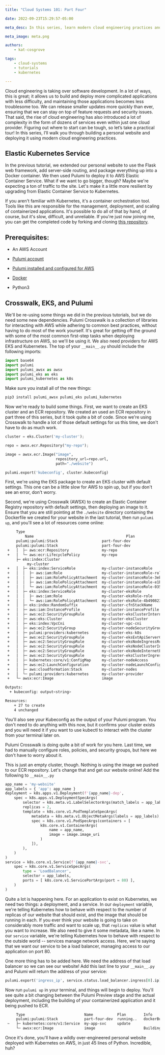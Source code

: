 ```yaml
---
title: "Cloud Systems 101: Part Four"

date: 2022-09-23T15:29:57-05:00

meta_desc: In this series, learn modern cloud engineering practices and tooling, continuing with deploying our containerized website to Amazon's Elastic Kuberetes Service!

meta_image: meta.png

authors:
    - kat-cosgrove

tags:
    - cloud-systems
    - tutorials
    - kubernetes

---
```


Cloud engineering is taking over software development. In a lot of ways, this is great; it allows us to build and deploy more complicated applications with less difficulty, and maintaining those applications becomes less troublesome too. We can release smaller updates more quickly than ever, ensuring that we can stay on top of feature requests and security issues. That said, the rise of cloud engineering has also introduced a lot of complexity in the form of dozens of services even within just one cloud provider. Figuring out where to start can be tough, so let’s take a practical tour! In this series, I’ll walk you through building a personal website and deploying it using modern cloud engineering practices.

<!--more-->

## Elastic Kubernetes Service

In the previous tutorial, we extended our personal website to use the Flask web framework, add server-side routing, and package everything up into a Docker container. We then used Pulumi to deploy it to AWS Elastic Container Service. What if we want to go bigger, though? Maybe we're expecting a ton of traffic to the site. Let's make it a little more resilient by upgrading from Elastic Container Service to Kubernetes.

If you aren't familiar with Kubernetes, it's a container orchestration tool. Tools like this are responsible for the management, deployment, and scaling of containerized applications. It's possible to do all of that by hand, of course, but it's slow, difficult, and unreliable. If you're just now joining me, you can get the completed code by forking and cloning [this repository](https://github.com/katcosgrove/cloud-systems-101).

## Prerequisites:

- An AWS Account

- [Pulumi account](https://app.pulumi.com)

- [Pulumi installed and configured for AWS](https://www.pulumi.com/docs/get-started/aws/begin/)

- [Docker](https://www.docker.com/products/docker-desktop)

- Python3

## Crosswalk, EKS, and Pulumi

We'll be re-using some things we did in the previous tutorials, but we do need some new dependencies. Pulumi Crosswalk is a collection of libraries for interacting with AWS while adhering to common best practices, without having to do most of the work yourself. It's great for getting off the ground with some of the most common first-step tasks when deploying infrastructure on AWS, so we'll be using it. We also need providers for AWS EKS and Kubernetes. The top of your `__main__.py` should include the following imports:

```python
import base64
import pulumi
import pulumi_awsx as awsx
import pulumi_eks as eks
import pulumi_kubernetes as k8s
```

Make sure you install all of the new things:

```bash
pip3 install pulumi_awsx pulumi_eks pulumi_kubernetes
```

Now we're ready to build some things. First, we want to create an EKS cluster and an ECR repository. We created an used an ECR repository in part three of this series, but it took quite a bit of code. Since we're using Crosswalk to handle a lot of those default settings for us this time, we don't have to do as much work.

```python
cluster = eks.Cluster('my-cluster');

repo = awsx.ecr.Repository("my-repo");

image = awsx.ecr.Image("image",
                       repository_url=repo.url,
                       path="./website")

pulumi.export('kubeconfig', cluster.kubeconfig)
```

First, we're using the EKS package to create an EKS cluster with default settings. This one can be a little slow for AWS to spin up, but if you don't see an error, don't worry.

Second, we're using Crosswalk (AWSX) to create an Elastic Container Registry repository with default settings, then deploying an image to it. Ensure that you are still pointing at the `./website` directory containing the Dockerfile we created for your website in the last tutorial, then run `pulumi up`, and you'll see a lot of resources come online:

```bash
     Type
         Name                                          Plan
     pulumi:pulumi:Stack                    part-four-dev                                 running...
     pulumi:pulumi:Stack                    part-four-dev                                 running
 +   │  ├─ aws:ecr:Repository               my-repo                                       create
 +   │  └─ aws:ecr:LifecyclePolicy          my-repo                                       create
     ├─ eks:index:Cluster
          my-cluster
 +   │  ├─ eks:index:ServiceRole            my-cluster-instanceRole                       create
 +   │  │  ├─ aws:iam:Role                  my-cluster-instanceRole-role                  create
 +   │  │  ├─ aws:iam:RolePolicyAttachment  my-cluster-instanceRole-3eb088f2              create
 +   │  │  ├─ aws:iam:RolePolicyAttachment  my-cluster-instanceRole-e1b295bd              create
 +   │  │  └─ aws:iam:RolePolicyAttachment  my-cluster-instanceRole-03516f97              create
 +   │  ├─ eks:index:ServiceRole            my-cluster-eksRole                            create
 +   │  │  ├─ aws:iam:Role                  my-cluster-eksRole-role                       create
 +   │  │  └─ aws:iam:RolePolicyAttachment  my-cluster-eksRole-4b490823                   create
 +   │  ├─ eks:index:RandomSuffix           my-cluster-cfnStackName                       create
 +   │  ├─ aws:iam:InstanceProfile          my-cluster-instanceProfile                    create
 +   │  ├─ aws:ec2:SecurityGroupRule        my-cluster-eksClusterInternetEgressRule       create
 +   │  ├─ aws:eks:Cluster                  my-cluster-eksCluster                         create
 +   │  ├─ eks:index:VpcCni                 my-cluster-vpc-cni                            create
 +   │  ├─ aws:ec2:SecurityGroup            my-cluster-nodeSecurityGroup                  create
 +   │  ├─ pulumi:providers:kubernetes      my-cluster-eks-k8s                            create
 +   │  ├─ aws:ec2:SecurityGroupRule        my-cluster-eksExtApiServerClusterIngressRule  create
 +   │  ├─ aws:ec2:SecurityGroupRule        my-cluster-eksNodeIngressRule                 create
 +   │  ├─ aws:ec2:SecurityGroupRule        my-cluster-eksNodeClusterIngressRule          create
 +   │  ├─ aws:ec2:SecurityGroupRule        my-cluster-eksNodeInternetEgressRule          create
 +   │  ├─ aws:ec2:SecurityGroupRule        my-cluster-eksClusterIngressRule              create
 +   │  ├─ kubernetes:core/v1:ConfigMap     my-cluster-nodeAccess                         create
 +   │  ├─ aws:ec2:LaunchConfiguration      my-cluster-nodeLaunchConfiguration            create
 +   │  ├─ aws:cloudformation:Stack         my-cluster-nodes                              create
 +   │  └─ pulumi:providers:kubernetes      my-cluster-provider                           create
 +   └─ awsx:ecr:Image                      image                                         create

Outputs:
  + kubeconfig: output<string>

Resources:
    + 27 to create
    4 unchanged
```

You'll also see your Kubeconfig as the output of your Pulumi program. You don't need to do anything with this now, but it confirms your cluster exists and you will need it if you want to use kubectl to interact with the cluster from your terminal later on.

Pulumi Crosswalk is doing quite a bit of work for you here. Last time, we had to manually configure roles, policies, and security groups, but here we don't have to worry about it.

This is just an empty cluster, though. Nothing is using the image we pushed to our ECR repository. Let's change that and get our website online! Add the following to `__main__.py`

```python
app_name = 'my-website'
app_labels = { 'app': app_name }
deployment = k8s.apps.v1.Deployment(f'{app_name}-dep',
    spec = k8s.apps.v1.DeploymentSpecArgs(
        selector = k8s.meta.v1.LabelSelectorArgs(match_labels = app_labels),
        replicas = 2,
        template = k8s.core.v1.PodTemplateSpecArgs(
            metadata = k8s.meta.v1.ObjectMetaArgs(labels = app_labels),
            spec = k8s.core.v1.PodSpecArgs(containers = [
                k8s.core.v1.ContainerArgs(
                    name = app_name,
                    image = image.image_uri
                )
            ]),
        ),
    )
)
service = k8s.core.v1.Service(f'{app_name}-svc',
    spec = k8s.core.v1.ServiceSpecArgs(
        type = 'LoadBalancer',
        selector = app_labels,
        ports = [ k8s.core.v1.ServicePortArgs(port = 80) ],
    )
)
```

Quite a lot is happening here. For an application to exist on Kubernetes, we need two things: a deployment, and a service. In our `deployment` variable, we're telling Kubernetes how to behave with respect to the number of replicas of our website that should exist, and the image that should be running in each. If you ever think your website is going to take on considerably more traffic and want to scale up, that `replicas` value is what you want to increase. We also need to give it some metadata, like a name. In our `service` variable, we're telling Kubernetes how to behave with respect to the outside world -- services manage network access. Here, we're saying that we want our service to be a load balancer, managing access to our application on port 80.

One more thing has to be added here. We need the address of that load balancer so we can see our website! Add this last line to your `__main__.py` and Pulumi will return the address of your service:

```python
pulumi.export('ingress_ip', service.status.load_balancer.ingress[0].ip)
```

Now run `pulumi up` in your terminal, and things will begin to deploy. You'll see quite a bit changing between the Pulumi Preview stage and the actual deployment, including the building of your containerized application and it being pushed to ECR.

```bash
     Type                           Name           Plan        Info
     pulumi:pulumi:Stack            part-four-dev  running..   dockerBuild: {"context":"./website"}
 ~   ├─ kubernetes:core/v1:Service  my-app-svc     update
     └─ awsx:ecr:Image              image                      Building image './website'...
```

Once it's done, you'll have a wildly over-engineered personal website deployed with Kubernetes on AWS, in just 45 lines of Python. Incredible, huh?
